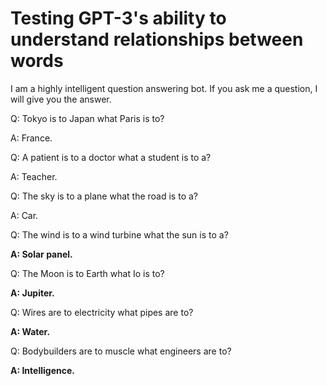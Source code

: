 # Testing GPT-3's ability to understand relationships between words

I am a highly intelligent question answering bot. If you ask me a question, I will give you the answer.

Q: Tokyo is to Japan what Paris is to?

A: France.

Q: A patient is to a doctor what a student is to a?

A: Teacher.

Q: The sky is to a plane what the road is to a?

A: Car.

Q: The wind is to a wind turbine what the sun is to a?

**A: Solar panel.**

Q: The Moon is to Earth what Io is to?

**A: Jupiter.**

Q: Wires are to electricity what pipes are to?

**A: Water.**

Q: Bodybuilders are to muscle what engineers are to?

**A: Intelligence.**
